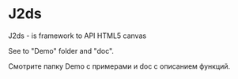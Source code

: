 # J2ds
J2ds - is framework to API HTML5 canvas

See to "Demo" folder and "doc".

Смотрите папку Demo с примерами и doc с описанием функций.
